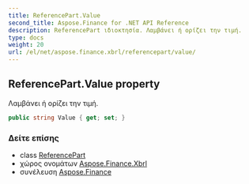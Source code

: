 ```yaml
---
title: ReferencePart.Value
second_title: Aspose.Finance for .NET API Reference
description: ReferencePart ιδιοκτησία. Λαμβάνει ή ορίζει την τιμή.
type: docs
weight: 20
url: /el/net/aspose.finance.xbrl/referencepart/value/
---
```

## ReferencePart.Value property

Λαμβάνει ή ορίζει την τιμή.

```csharp
public string Value { get; set; }
```

### Δείτε επίσης

* class [ReferencePart](../)
* χώρος ονομάτων [Aspose.Finance.Xbrl](../../referencepart/)
* συνέλευση [Aspose.Finance](../../../)


